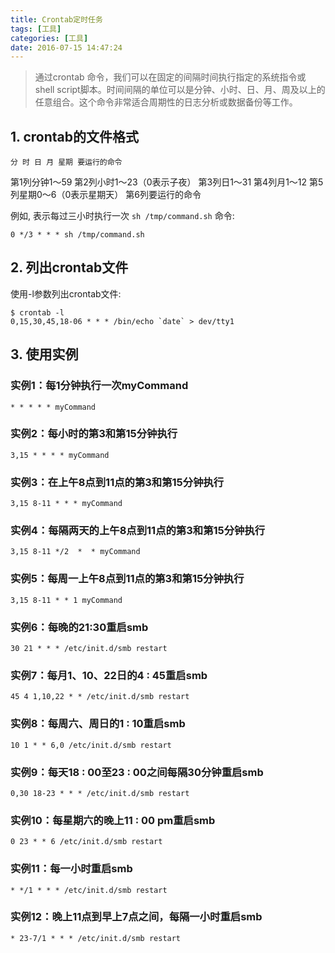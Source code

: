 ```yaml
---
title: Crontab定时任务
tags: [工具]
categories: [工具]
date: 2016-07-15 14:47:24
---
```


<blockquote class="blockquote-center">
通过crontab 命令，我们可以在固定的间隔时间执行指定的系统指令或 shell script脚本。时间间隔的单位可以是分钟、小时、日、月、周及以上的任意组合。这个命令非常适合周期性的日志分析或数据备份等工作。
</blockquote>


## 1. crontab的文件格式

    分 时 日 月 星期 要运行的命令


第1列分钟1～59
第2列小时1～23（0表示子夜）
第3列日1～31
第4列月1～12
第5列星期0～6（0表示星期天）
第6列要运行的命令

例如, 表示每过三小时执行一次 `sh /tmp/command.sh` 命令:

    0 */3 * * * sh /tmp/command.sh

<!-- more -->

## 2. 列出crontab文件

使用-l参数列出crontab文件:

    $ crontab -l
    0,15,30,45,18-06 * * * /bin/echo `date` > dev/tty1


## 3. 使用实例

### 实例1：每1分钟执行一次myCommand
    
    * * * * * myCommand
### 实例2：每小时的第3和第15分钟执行
    
    3,15 * * * * myCommand
### 实例3：在上午8点到11点的第3和第15分钟执行
    
    3,15 8-11 * * * myCommand
### 实例4：每隔两天的上午8点到11点的第3和第15分钟执行
    
    3,15 8-11 */2  *  * myCommand
### 实例5：每周一上午8点到11点的第3和第15分钟执行
    
    3,15 8-11 * * 1 myCommand
### 实例6：每晚的21:30重启smb
    
    30 21 * * * /etc/init.d/smb restart
### 实例7：每月1、10、22日的4 : 45重启smb
    
    45 4 1,10,22 * * /etc/init.d/smb restart
### 实例8：每周六、周日的1 : 10重启smb
    
    10 1 * * 6,0 /etc/init.d/smb restart
### 实例9：每天18 : 00至23 : 00之间每隔30分钟重启smb
    
    0,30 18-23 * * * /etc/init.d/smb restart
### 实例10：每星期六的晚上11 : 00 pm重启smb
    
    0 23 * * 6 /etc/init.d/smb restart
### 实例11：每一小时重启smb
    
    * */1 * * * /etc/init.d/smb restart
### 实例12：晚上11点到早上7点之间，每隔一小时重启smb
    
    * 23-7/1 * * * /etc/init.d/smb restart